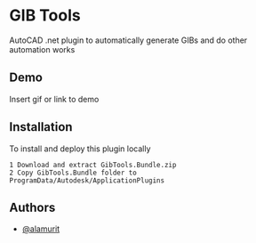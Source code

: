 
# GIB Tools

AutoCAD .net plugin to automatically generate GIBs and do other automation works


## Demo

Insert gif or link to demo


## Installation

To install and deploy this plugin locally

    1 Download and extract GibTools.Bundle.zip
    2 Copy GibTools.Bundle folder to ProgramData/Autodesk/ApplicationPlugins
    
## Authors

- [@alamurit](https://github.com/ALAMURIT)


